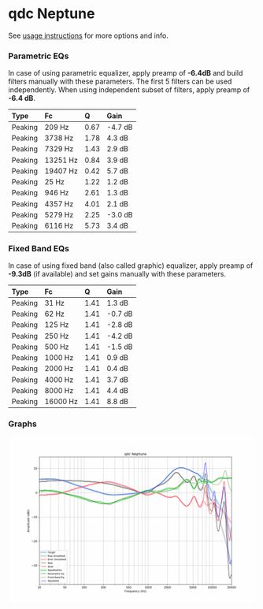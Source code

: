 # qdc Neptune
See [usage instructions](https://github.com/jaakkopasanen/AutoEq#usage) for more options and info.

### Parametric EQs
In case of using parametric equalizer, apply preamp of **-6.4dB** and build filters manually
with these parameters. The first 5 filters can be used independently.
When using independent subset of filters, apply preamp of **-6.4 dB**.

| Type    | Fc       |    Q | Gain    |
|:--------|:---------|:-----|:--------|
| Peaking | 209 Hz   | 0.67 | -4.7 dB |
| Peaking | 3738 Hz  | 1.78 | 4.3 dB  |
| Peaking | 7329 Hz  | 1.43 | 2.9 dB  |
| Peaking | 13251 Hz | 0.84 | 3.9 dB  |
| Peaking | 19407 Hz | 0.42 | 5.7 dB  |
| Peaking | 25 Hz    | 1.22 | 1.2 dB  |
| Peaking | 946 Hz   | 2.61 | 1.3 dB  |
| Peaking | 4357 Hz  | 4.01 | 2.1 dB  |
| Peaking | 5279 Hz  | 2.25 | -3.0 dB |
| Peaking | 6116 Hz  | 5.73 | 3.4 dB  |

### Fixed Band EQs
In case of using fixed band (also called graphic) equalizer, apply preamp of **-9.3dB**
(if available) and set gains manually with these parameters.

| Type    | Fc       |    Q | Gain    |
|:--------|:---------|:-----|:--------|
| Peaking | 31 Hz    | 1.41 | 1.3 dB  |
| Peaking | 62 Hz    | 1.41 | -0.7 dB |
| Peaking | 125 Hz   | 1.41 | -2.8 dB |
| Peaking | 250 Hz   | 1.41 | -4.2 dB |
| Peaking | 500 Hz   | 1.41 | -1.5 dB |
| Peaking | 1000 Hz  | 1.41 | 0.9 dB  |
| Peaking | 2000 Hz  | 1.41 | 0.4 dB  |
| Peaking | 4000 Hz  | 1.41 | 3.7 dB  |
| Peaking | 8000 Hz  | 1.41 | 4.4 dB  |
| Peaking | 16000 Hz | 1.41 | 8.8 dB  |

### Graphs
![](./qdc%20Neptune.png)